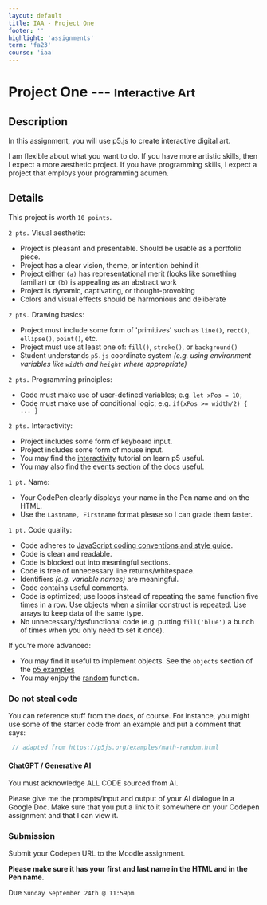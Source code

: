 ```yaml
---
layout: default
title: IAA - Project One
footer: ''
highlight: 'assignments'
term: 'fa23'
course: 'iaa'
---
```

# Project One --- <small>Interactive Art</small>
## Description
In this assignment, you will use p5.js to create interactive digital art.

I am flexible about what you want to do. If you have more artistic skills, then I expect a more aesthetic project. If you have programming skills, I expect a project that employs your programming acumen.

## Details
This project is worth `10 points`.

`2 pts.` Visual aesthetic:
* Project is pleasant and presentable. Should be usable as a portfolio piece.
* Project has a clear vision, theme, or intention behind it
* Project either `(a)` has representational merit (looks like something familiar) or `(b)` is appealing as an abstract work
* Project is dynamic, captivating, or thought-provoking
* Colors and visual effects should be harmonious and deliberate

`2 pts.` Drawing basics:
* Project must include some form of 'primitives' such as `line()`, `rect()`, `ellipse()`, `point()`, etc.
* Project must use at least one of: `fill()`, `stroke()`, or `background()`
* Student understands `p5.js` coordinate system _(e.g. using environment variables like `width` and `height` where appropriate)_

`2 pts.` Programming principles:
* Code must make use of user-defined variables; e.g. `let xPos = 10;`
* Code must make use of conditional logic; e.g. `if(xPos >= width/2) { ... }`

`2 pts.` Interactivity:
* Project includes some form of keyboard input.
* Project includes some form of mouse input.
* You may find the [interactivity](https://p5js.org/learn/interactivity.html) tutorial on learn p5 useful.
* You may also find the [events section of the docs](https://p5js.org/reference/#group-Events) useful.

`1 pt.` Name:
* Your CodePen clearly displays your name in the Pen name and on the HTML.
* Use the `Lastname, Firstname` format please so I can grade them faster.

`1 pt.` Code quality:
* Code adheres to [JavaScript coding conventions and style guide](https://www.w3schools.com/js/js_conventions.asp).
* Code is clean and readable.
* Code is blocked out into meaningful sections.
* Code is free of unnecessary line returns/whitespace.
* Identifiers _(e.g. variable names)_ are meaningful.
* Code contains useful comments.
* Code is optimized; use loops instead of repeating the same function five times in a row. Use objects when a similar construct is repeated. Use arrays to keep data of the same type.
* No unnecessary/dysfunctional code (e.g. putting `fill('blue')` a bunch of times when you only need to set it once).

If you're more advanced:
* You may find it useful to implement objects. See the `objects` section of the [p5 examples](https://p5js.org/examples/)
* You may enjoy the [random](https://p5js.org/examples/math-random.html) function.

### Do not steal code
You can reference stuff from the docs, of course. For instance, you might use some of the starter code from an example and put a comment that says:

```js
 // adapted from https://p5js.org/examples/math-random.html
```

#### ChatGPT / Generative AI
You must acknowledge ALL CODE sourced from AI.

Please give me the prompts/input and output of your AI dialogue in a Google Doc.
Make sure that you put a link to it somewhere on your Codepen assignment and that I can view it.

### Submission
Submit your Codepen URL to the Moodle assignment.

__Please make sure it has your first and last name in the HTML and in the Pen name.__

Due `Sunday September 24th @ 11:59pm`
